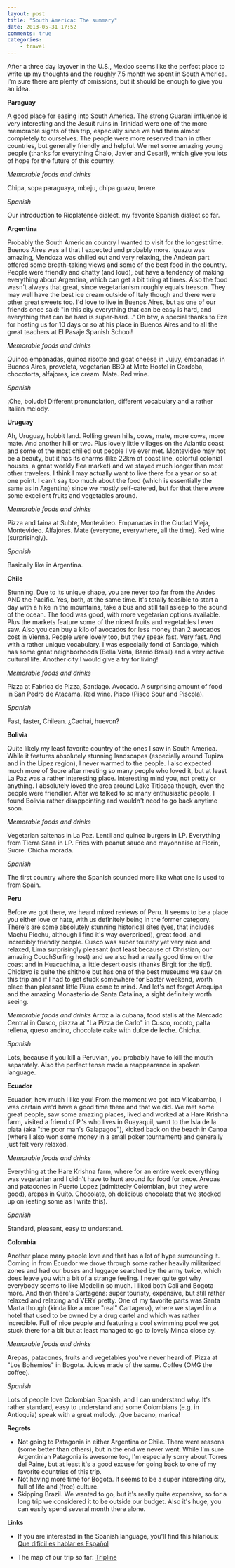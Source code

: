 ```yaml
---
layout: post
title: "South America: The summary"
date: 2013-05-31 17:52
comments: true
categories:
    - travel
---
```

After a three day layover in the U.S., Mexico seems like the perfect place to write up my thoughts and the roughly 7.5 month we spent in South America. I'm sure there are plenty of omissions, but it should be enough to give you an idea.

**Paraguay**

A good place for easing into South America. The strong Guarani influence is very interesting and the Jesuit ruins in Trinidad were one of the more memorable sights of this trip, especially since we had them almost completely to ourselves. The people were more reserved than in other countries, but generally friendly and helpful. We met some amazing young people (thanks for everything Chalo, Javier and Cesar!), which give you lots of hope for the future of this country.

_Memorable foods and drinks_

Chipa, sopa paraguaya, mbeju, chipa guazu, terere.

_Spanish_

Our introduction to Rioplatense dialect, my favorite Spanish dialect so far.

**Argentina**

Probably the South American country I wanted to visit for the longest time. Buenos Aires was all that I expected and probably more. Iguazu
was amazing, Mendoza was chilled out and very relaxing, the Andean part offered some breath-taking views and some of the best food in the country. People were friendly and chatty (and loud), but have a tendency of making everything about Argentina, which can get a bit tiring at times. Also the food wasn't always that great, since vegetarianism roughly equals treason. They may well have the best ice cream outside of Italy though and there were other great sweets too. I'd love to live in Buenos Aires, but as one of our friends once said: "In this city everything that can be easy is hard, and everything that can be hard is super-hard..." Oh btw, a special thanks to Eze for hosting us for 10 days or so at his place in Buenos Aires and to all the great teachers at El Pasaje Spanish School!

_Memorable foods and drinks_

Quinoa empanadas, quinoa risotto and goat cheese in Jujuy, empanadas in Buenos Aires, provoleta, vegetarian BBQ at Mate Hostel in Cordoba, chocotorta, alfajores, ice cream. Mate. Red wine.

_Spanish_

¡Che, boludo! Different pronunciation, different vocabulary and a rather Italian melody.

**Uruguay**

Ah, Uruguay, hobbit land. Rolling green hills, cows, mate, more cows, more mate. And another hill or two. Plus lovely little villages on the Atlantic coast and some of the most chilled out people I've ever met. Montevideo may not be a beauty, but it has its charms (like 22km of coast line, colorful colonial houses, a great weekly flea market) and we stayed much longer than most other travelers. I think I may actually want to live there for a year or so at one point. I can't say too much about the food (which is essentially the same as in Argentina) since we mostly self-catered, but for that there were some excellent fruits and vegetables around.

_Memorable foods and drinks_

Pizza and faina at Subte, Montevideo. Empanadas in the Ciudad Vieja,
Montevideo. Alfajores. Mate (everyone, everywhere, all the time). Red
wine (surprisingly).

_Spanish_

Basically like in Argentina.

**Chile**

Stunning. Due to its unique shape, you are never too far from the Andes AND the Pacific. Yes, both, at the same time. It's totally feasible to start a day with a hike in the mountains, take a bus and still fall asleep to the sound of the ocean. The food was good, with more vegetarian options available. Plus the markets feature some of the nicest fruits and vegetables I ever saw. Also you can buy a kilo of avocados for less money than 2 avocados cost in Vienna. People were lovely too, but they speak fast. Very fast. And with a rather unique vocabulary. I was especially fond of Santiago, which has some great neighborhoods (Bella Vista, Barrio Brasil) and a very active cultural life. Another city I would give a try for living!

_Memorable foods and drinks_

Pizza at Fabrica de Pizza, Santiago. Avocado. A surprising amount of food in San Pedro de Atacama. Red wine. Pisco (Pisco Sour and Piscola).

_Spanish_

Fast, faster, Chilean. ¿Cachai, huevon?

**Bolivia**

Quite likely my least favorite country of the ones I saw in South America. While it features absolutely stunning landscapes (especially around Tupiza and in the Lipez region), I never warmed to the people. I also expected much more of Sucre after meeting so many people who loved it, but at least La Paz was a rather interesting place. Interesting mind you, not pretty or anything. I absolutely loved the area around Lake Titicaca though, even the people were friendlier. After we talked to so many enthusiastic people, I found Bolivia rather disappointing and wouldn't need to go back anytime soon.

_Memorable foods and drinks_

Vegetarian saltenas in La Paz. Lentil and quinoa burgers in LP. Everything from Tierra Sana in LP. Fries with peanut sauce and mayonnaise at Florin, Sucre. Chicha morada.

_Spanish_

The first country where the Spanish sounded more like what one is used to from Spain.

**Peru**

Before we got there, we heard mixed reviews of Peru. It seems to be a place you either love or hate, with us definitely being in the former category. There's are some absolutely stunning historical sites (yes, that includes Machu Picchu, although I find it's way overpriced), great food, and incredibly friendly people. Cusco was super touristy yet very nice and relaxed, Lima surprisingly pleasant (not least because of Christian, our amazing CouchSurfing host) and we also had a really good time on the coast and in Huacachina, a little desert oasis (thanks Birgit for the tip!). Chiclayo is quite the shithole but has one of the best museums we saw on this trip and if I had to get stuck somewhere for Easter weekend, worth place than pleasant little Piura come to mind. And let's not forget Arequipa and the amazing Monasterio de Santa Catalina, a sight definitely worth seeing.

_Memorable foods and drinks_
Arroz a la cubana, food stalls at the Mercado Central in Cusco, piazza at "La Pizza de Carlo" in Cusco, rocoto, palta rellena, queso andino, chocolate cake with dulce de leche. Chicha.

_Spanish_

Lots, because if you kill a Peruvian, you probably have to kill the mouth separately. Also the perfect tense made a reappearance in spoken language.


**Ecuador**

Ecuador, how much I like you! From the moment we got into Vilcabamba, I was certain we'd have a good time there and that we did. We met some great people, saw some amazing places, lived and worked at a Hare Krishna farm, visited a friend of P.'s who lives in Guayaquil, went to the Isla de la plata (aka "the poor man's Galapagos"), kicked back on the beach in Canoa (where I also won some money in a small poker tournament) and generally just felt very relaxed.

_Memorable foods and drinks_

Everything at the Hare Krishna farm, where for an entire week everything was vegetarian and I didn't have to hunt around for food for once. Arepas and patacones in Puerto Lopez (admittedly Colombian, but they were good), arepas in Quito. Chocolate, oh delicious chocolate that we stocked up on (eating some as I write this).

_Spanish_

Standard, pleasant, easy to understand.

**Colombia**

Another place many people love and that has a lot of hype surrounding it. Coming in from Ecuador we drove through some rather heavily militarized zones and had our buses and luggage searched by the army twice, which does leave you with a bit of a strange feeling. I never quite got why everybody seems to like Medellin so much. I liked both Cali and Bogota more. And then there's Cartagena: super touristy, expensive, but still rather relaxed and relaxing and VERY pretty. One of my favorite parts was Santa Marta though (kinda like a more "real" Cartagena), where we stayed in a hotel that used to be owned by a drug cartel and which was rather incredible. Full of nice people and featuring a cool swimming pool we got stuck there for a bit but at least managed to go to lovely Minca close by.

_Memorable foods and drinks_

Arepas, patacones, fruits and vegetables you've never heard of. Pizza at "Los Bohemios" in Bogota. Juices made of the same. Coffee (OMG the coffee).

_Spanish_

Lots of people love Colombian Spanish, and I can understand why. It's rather standard, easy to understand and some Colombians (e.g. in Antioquia) speak with a great melody. ¡Que bacano, marica!

**Regrets**

* Not going to Patagonia in either Argentina or Chile. There were reasons (some better than others), but in the end we never went. While I'm sure Argentinian Patagonia is awesome too, I'm especially sorry about Torres del Paine, but at least it's a good excuse for going back to one of my favorite countries of this trip.
* Not having more time for Bogota. It seems to be a super interesting city, full of life and (free) culture.
* Skipping Brazil. We wanted to go, but it's really quite expensive, so for a long trip we considered it to be outside our budget. Also it's huge, you can easily spend several month there alone.

**Links**

* If you are interested in the Spanish language, you'll find this hilarious: [Que dificil es hablar es Español](https://www.youtube.com/watch?v=GmeBt40yltw)

* The map of our trip so far: [Tripline](http://www.tripline.net/trip/The_Project_2012-2013-0263666200171006A917F0C8673EFF6C)
